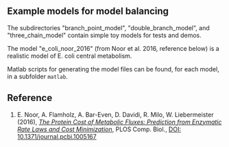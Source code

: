Example models for model balancing
----------------------------------

The subdirectories  "branch_point_model", "double_branch_model", and "three_chain_model" contain simple toy models for tests and demos.

The model "e_coli_noor_2016" (from Noor et al. 2016, reference below) is a realistic model of E. coli central metabolism.

Matlab scripts for generating the model files can be found, for each model, in a subfolder `matlab`. 

## Reference
1. E. Noor, A. Flamholz, A. Bar-Even, D. Davidi, R. Milo, W. Liebermeister (2016), [*The Protein Cost of Metabolic Fluxes: Prediction from Enzymatic Rate Laws and Cost Minimization*](https://journals.plos.org/ploscompbiol/article?id=10.1371/journal.pcbi.1005167), PLOS Comp. Biol., [DOI: 10.1371/journal.pcbi.1005167](https://www.ncbi.nlm.nih.gov/pmc/articles/PMC5094713/)
